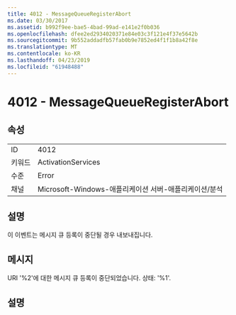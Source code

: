 ```yaml
---
title: 4012 - MessageQueueRegisterAbort
ms.date: 03/30/2017
ms.assetid: b992f9ee-bae5-4bad-99ad-e141e2f0b036
ms.openlocfilehash: dfee2ed2934020371e84e03c3f121e4f37e5642b
ms.sourcegitcommit: 9b552addadfb57fab0b9e7852ed4f1f1b8a42f8e
ms.translationtype: MT
ms.contentlocale: ko-KR
ms.lasthandoff: 04/23/2019
ms.locfileid: "61948488"
---
```

# <a name="4012---messagequeueregisterabort"></a>4012 - MessageQueueRegisterAbort
## <a name="properties"></a>속성  
  
|||  
|-|-|  
|ID|4012|  
|키워드|ActivationServices|  
|수준|Error|  
|채널|Microsoft-Windows-애플리케이션 서버-애플리케이션/분석|  
  
## <a name="description"></a>설명  
 이 이벤트는 메시지 큐 등록이 중단될 경우 내보내집니다.  
  
## <a name="message"></a>메시지  
 URI '%2'에 대한 메시지 큐 등록이 중단되었습니다. 상태: '%1'.  
  
## <a name="details"></a>설명
